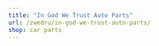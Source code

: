 ```yaml
---
title: "In God We Trust Auto Parts"
url: /zwedru/in-god-we-trust-auto-parts/
shop: car parts
---
```

